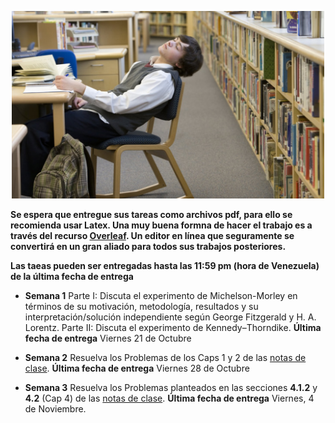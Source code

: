 <p align="center">
  <img src="../PICS/student_working.jpg" width="500" title="hover text">
 
</p>


**Se espera que entregue sus tareas como archivos pdf, para ello se recomienda usar Latex. Una muy buena formna de hacer el trabajo es a través del recurso [Overleaf](https://www.overleaf.com/login). Un editor en línea que seguramente se convertirá en un gran aliado para todos sus trabajos posteriores.** 

**Las taeas pueden ser entregadas hasta las 11:59 pm (hora de Venezuela) de la última fecha de entrega**

  * **Semana 1** Parte I: Discuta el experimento de Michelson-Morley en términos de su motivación, metodología, resultados y su interpretación/solución independiente según George Fitzgerald y H. A. Lorentz.
  Parte II: Discuta el experimento de Kennedy–Thorndike. **Última fecha de entrega** Viernes 21 de Octubre 
  
  * **Semana 2** Resuelva los Problemas de los Caps 1 y 2 de las [notas de clase](lectures/Relativity_I.pdf). **Última fecha de entrega** Viernes 28 de Octubre

* **Semana 3** Resuelva los Problemas planteados en las secciones **4.1.2** y **4.2** (Cap 4) de las [notas de clase](Introduccion_a_la_Fisica_Relativista/lectures/Relativity_I.pdf). **Última fecha de entrega** Viernes, 4 de Noviembre.
